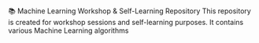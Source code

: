 📚 Machine Learning Workshop & Self-Learning Repository
This repository is created for workshop sessions and self-learning purposes.
It contains various Machine Learning algorithms

